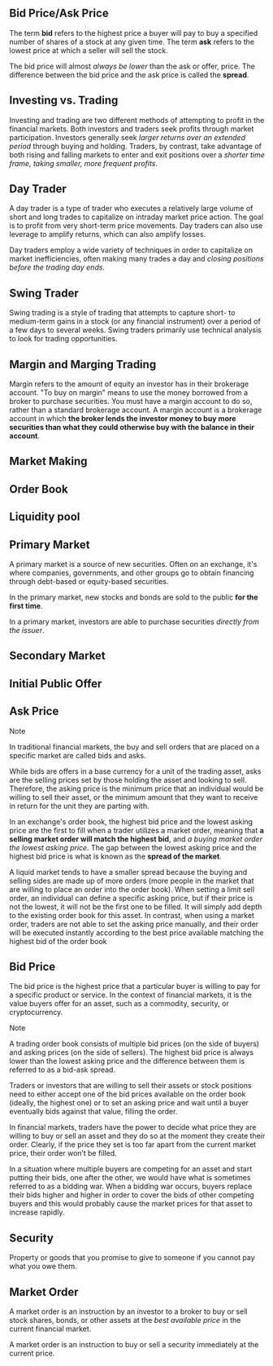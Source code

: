 ## Bid Price/Ask Price

The term **bid** refers to the highest price a buyer will pay to buy a specified number of shares of a stock at any given time. The term **ask** refers to the lowest price at which a seller will sell the stock.

The bid price will almost _always be lower_ than the ask or offer, price. The difference between the bid price and the ask price is called the **spread**.

## Investing vs. Trading

Investing and trading are two different methods of attempting to profit in the financial markets. Both investors and traders seek profits through market participation. Investors generally seek _larger returns over an extended period_ through buying and holding. Traders, by contrast, take advantage of both rising and falling markets to enter and exit positions over a _shorter time frame, taking smaller, more frequent profits_.

## Day Trader

A day trader is a type of trader who executes a relatively large volume of short and long trades to capitalize on intraday market price action. The goal is to profit from very short-term price movements. Day traders can also use leverage to amplify returns, which can also amplify losses.

Day traders employ a wide variety of techniques in order to capitalize on market inefficiencies, often making many trades a day and _closing positions before the trading day ends_.

## Swing Trader

Swing trading is a style of trading that attempts to capture short- to medium-term gains in a stock (or any financial instrument) over a period of a few days to several weeks. Swing traders primarily use technical analysis to look for trading opportunities.

## Margin and Marging Trading

Margin refers to the amount of equity an investor has in their brokerage account. "To buy on margin" means to use the money borrowed from a broker to purchase securities. You must have a margin account to do so, rather than a standard brokerage account. A margin account is a brokerage account in which **the broker lends the investor money to buy more securities than what they could otherwise buy with the balance in their account**.

## Market Making

## Order Book

## Liquidity pool

## Primary Market

A primary market is a source of new securities. Often on an exchange, it's where companies, governments, and other groups go to obtain financing through debt-based or equity-based securities.

In the primary market, new stocks and bonds are sold to the public **for the first time**.

In a primary market, investors are able to purchase securities _directly from the issuer_.

## Secondary Market

## Initial Public Offer

## Ask Price

> [!note]
> In traditional financial markets, the buy and sell orders that are placed on a specific market are called bids and asks.

While bids are offers in a base currency for a unit of the trading asset, asks are the selling prices set by those holding the asset and looking to sell.
Therefore, the asking price is the minimum price that an individual would be willing to sell their asset,
or the minimum amount that they want to receive in return for the unit they are parting with.

In an exchange's order book, the highest bid price and the lowest asking price are the first to fill when a
trader utilizes a market order, meaning that **a selling market order will match the highest bid**,
and _a buying market order the lowest asking price_.
The gap between the lowest asking price and the highest bid price is what is known as the **spread of the market**.

A liquid market tends to have a smaller spread because the buying and selling sides are made up of more orders
(more people in the market that are willing to place an order into the order book).
When setting a limit sell order, an individual can define a specific asking price,
but if their price is not the lowest, it will not be the first one to be filled.
It will simply add depth to the existing order book for this asset. In contrast, when using a market order,
traders are not able to set the asking price manually, and their order will be executed instantly according to
the best price available matching the highest bid of the order book

## Bid Price

The bid price is the highest price that a particular buyer is willing to pay for a specific product or service.
In the context of financial markets, it is the value buyers offer for an asset,
such as a commodity, security, or cryptocurrency.

> [!note]
> A trading order book consists of multiple bid prices (on the side of buyers) and asking prices (on the side of sellers).
> The highest bid price is always lower than the lowest asking price and the difference between them is referred to as a bid-ask spread.

Traders or investors that are willing to sell their assets or stock positions need to either accept one of the bid
prices available on the order book (ideally, the highest one) or to set an asking price and wait until
a buyer eventually bids against that value, filling the order.

In financial markets, traders have the power to decide what price they are willing to buy or sell an asset and they do so at the moment they create their order. Clearly, if the price they set is too far apart from the current market price, their order won’t be filled.

In a situation where multiple buyers are competing for an asset and start putting their bids, one after the other, we would have what is sometimes referred to as a bidding war. When a bidding war occurs, buyers replace their bids higher and higher in order to cover the bids of other competing buyers and this would probably cause the market prices for that asset to increase rapidly.

## Security

Property or goods that you promise to give to someone if you cannot pay what you owe them.

## Market Order

A market order is an instruction by an investor to a broker to buy or sell stock shares, bonds, or other assets at the _best available price_ in the current financial market.

A market order is an instruction to buy or sell a security immediately at the current price.

